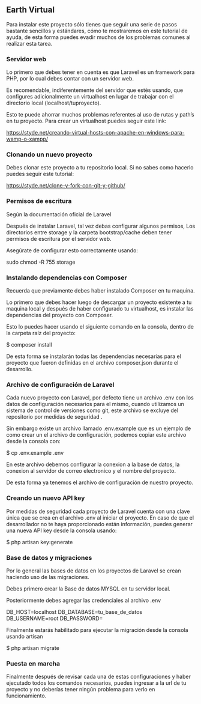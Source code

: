 <h2>Earth Virtual</h2>


Para instalar este proyecto sólo tienes que seguir una serie de pasos bastante sencillos y estándares, cómo te mostraremos en este tutorial de ayuda, de esta forma puedes evadir muchos de los problemas comunes al realizar esta tarea.

<h3>Servidor web</h3>

Lo primero que debes tener en cuenta es que Laravel es un framework para PHP, por lo cual debes contar con un servidor web.

Es recomendable, indiferentemente del servidor que estés usando, que configures adicionalmente un virtualhost en lugar de trabajar con el directorio local (localhost/tuproyecto).

Esto te puede ahorrar muchos problemas referentes al uso de rutas y path’s en tu proyecto. Para crear un virtualhost puedes seguir este link:

https://styde.net/creando-virtual-hosts-con-apache-en-windows-para-wamp-o-xampp/

<h3>Clonando un nuevo proyecto</h3>

Debes clonar este proyecto a tu repositorio local. Si no sabes como hacerlo puedes seguir este tutorial:

https://styde.net/clone-y-fork-con-git-y-github/

<h3>Permisos de escritura</h3>

Según la documentación oficial de Laravel

Después de instalar Laravel, tal vez debas configurar algunos permisos, Los directorios entre storage y la carpeta bootstrap/cache deben tener permisos de escritura por el servidor web.

Asegúrate de configurar esto correctamente usando:

sudo chmod -R 755 storage

<h3>Instalando dependencias con Composer</h3>

Recuerda que previamente debes haber instalado Composer en tu maquina. 

Lo primero que debes hacer luego de descargar un proyecto existente a tu maquina local y después de haber configurado tu virtualhost, es instalar las dependencias del proyecto con Composer.

Esto lo puedes hacer usando el siguiente comando en la consola, dentro de la carpeta raíz del proyecto:

$ composer install

De esta forma se instalarán todas las dependencias necesarias para el proyecto que fueron definidas en el archivo composer.json durante el desarrollo.

<h3>Archivo de configuración de Laravel</h3>

Cada nuevo proyecto con Laravel, por defecto tiene un archivo .env con los datos de configuración necesarios para el mismo, cuando utilizamos un sistema de control de versiones como git, este archivo se excluye del repositorio por medidas de seguridad .

Sin embargo existe un archivo llamado .env.example que es un ejemplo de como crear un el archivo de configuración, podemos copiar este archivo desde la consola con:

$ cp .env.example .env

En este archivo debemos configurar la conexion a la base de datos, la conexion al servidor de correo electronico y el nombre del proyecto.

De esta forma ya tenemos el archivo de configuración de nuestro proyecto.

<h3>Creando un nuevo API key</h3>

Por medidas de seguridad cada proyecto de Laravel cuenta con una clave única que se crea en el archivo .env al iniciar el proyecto. En caso de que el desarrollador no te haya proporcionado están información, puedes generar una nueva API key desde la consola usando:

$ php artisan key:generate

<h3>Base de datos y migraciones</h3>

Por lo general las bases de datos en los proyectos de Laravel se crean haciendo uso de las migraciones.

Debes primero crear la Base de datos MYSQL en tu servidor local.

Posteriormente debes agregar las credenciales al archivo .env

DB_HOST=localhost
DB_DATABASE=tu_base_de_datos
DB_USERNAME=root
DB_PASSWORD=

Finalmente estarás habilitado para ejecutar la migración desde la consola usando artisan

$ php artisan migrate 

<h3>Puesta en marcha</h3>

Finalmente después de revisar cada una de estas configuraciones y haber ejecutado todos los comandos necesarios, puedes ingresar a la url de tu proyecto y no deberías tener ningún problema para verlo en funcionamiento.
